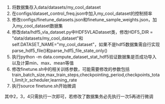 1. 将数据集存入data/datasets/my_cool_dataset
2. 在configs/dataset_control_freq.json中加入my_cool_dataset的控制频率
3. 修改configs/finetune_datasets.json和finetune_sample_weights.json，加入my_cool_dataset数据集
4. 修改data/hdf5_vla_dataset.py中HDF5VLADataset类，修改HDF5_DIR = "data/datasets/my_cool_dataset"和self.DATASET_NAME="my_cool_dataset"，如果不是hdf5数据集需自行实现parse_hdf5_file()和parse_hdf5_file_state_only()
5. 执行python -m data.compute_dataset_stat_hdf5验证数据集是否成功导入以及计算min、max、mean等值
6. 修改finetune.sh中的相关训练参数，可能需要修改的参数包括train_batch_size,max_train_steps,checkpointing_period,checkpoints_total_limit,lr_scheduler,learning_rate
7. 执行source finetune.sh开始微调

其中2，3，4只需执行一次即可，若修改了数据集务必先执行一次5再进行微调
